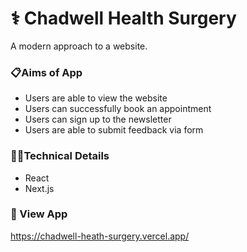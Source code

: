 # ⚕️ Chadwell Health Surgery

A modern approach to a website.

### 📋Aims of App

- Users are able to view the website
- Users can successfully book an appointment
- Users can sign up to the newsletter
- Users are able to submit feedback via form

### 👩‍💻Technical Details

- React
- Next.js

### 👀 View App

https://chadwell-heath-surgery.vercel.app/
